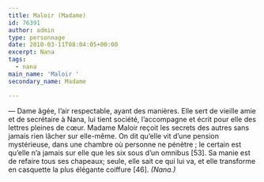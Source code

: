 ```yaml
---
title: Maloir (Madame)
id: 76391
author: admin
type: personnage
date: 2010-03-11T08:04:05+00:00
excerpt: Nana
tags:
  - nana
main_name: 'Maloir '
secondary_name: Madame

---
```

— Dame âgée, l’air respectable, ayant des manières. Elle sert de vieille amie et de secrétaire à Nana, lui tient société, l’accompagne et écrit pour elle des lettres pleines de cœur. Madame Maloir reçoit les secrets des autres sans jamais rien lâcher sur elle-même. On dit qu’elle vit d’une pension mystérieuse, dans une chambre où personne ne pénètre ; le certain est qu’elle n’a jamais sur elle que les six sous d’un omnibus [53]. Sa manie est de refaire tous ses chapeaux; seule, elle sait ce qui lui va, et elle transforme en casquette la plus élégante coiffure [46]. _(Nana.)_